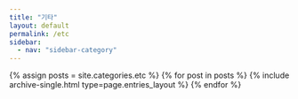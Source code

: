 ```yaml
---
title: "기타"
layout: default
permalink: /etc
sidebar:
  - nav: "sidebar-category"
---
```



{% assign posts = site.categories.etc %}
{% for post in posts %} {% include archive-single.html type=page.entries_layout %} {% endfor %}
